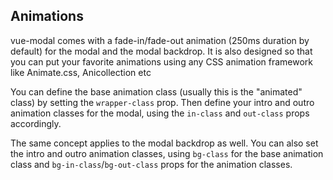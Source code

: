 <h2>Animations</h2>

vue-modal comes with a fade-in/fade-out animation (250ms duration by default) for the modal and the modal backdrop.
It is also designed so that you can put your favorite animations using any CSS animation framework like Animate.css, Anicollection etc

You can define the base animation class (usually this is the "animated" class) by setting the `wrapper-class` prop.
Then define your intro and outro animation classes for the modal, using the `in-class` and `out-class` props accordingly.

The same concept applies to the modal backdrop as well.
You can also set the intro and outro animation classes, using `bg-class` for the base animation class
and `bg-in-class`/`bg-out-class` props for the animation classes.

<vue-example file="animations" />